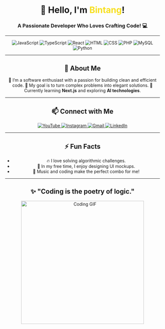 

<h1 align="center">👋 Hello, I'm <span style="color:#F7DF1E;">Bintang</span>!</h1>
<h3 align="center">A Passionate Developer Who Loves Crafting Code! 💻</h3>

---

<p align="center">
  <img src="https://img.shields.io/badge/JavaScript-F7DF1E?style=for-the-badge&logo=javascript&logoColor=black" alt="JavaScript"/>
  <img src="https://img.shields.io/badge/TypeScript-007ACC?style=for-the-badge&logo=typescript&logoColor=white" alt="TypeScript"/>
  <img src="https://img.shields.io/badge/React-61DAFB?style=for-the-badge&logo=react&logoColor=black" alt="React"/>
  <img src="https://img.shields.io/badge/HTML-E34F26?style=for-the-badge&logo=html5&logoColor=white" alt="HTML"/>
  <img src="https://img.shields.io/badge/CSS-1572B6?style=for-the-badge&logo=css3&logoColor=white" alt="CSS"/>
  <img src="https://img.shields.io/badge/PHP-777BB4?style=for-the-badge&logo=php&logoColor=white" alt="PHP"/>
  <img src="https://img.shields.io/badge/MySQL-4479A1?style=for-the-badge&logo=mysql&logoColor=white" alt="MySQL"/>
  <img src="https://img.shields.io/badge/Python-3776AB?style=for-the-badge&logo=python&logoColor=white" alt="Python"/>
</p>

---

<h2 align="center">🌟 About Me</h2>

<p align="center">
  🚀 I’m a software enthusiast with a passion for building clean and efficient code.  
  🎯 My goal is to turn complex problems into elegant solutions.  
  🌱 Currently learning <strong>Next.js</strong> and exploring <strong>AI technologies</strong>.  
</p>

---

<h2 align="center">📫 Connect with Me</h2>

<p align="center">
  <a href="https://youtube.com" target="_blank">
    <img src="https://img.shields.io/badge/YOUTUBE-FF0000?style=for-the-badge&logo=youtube&logoColor=white" alt="YouTube"/>
  </a>
  <a href="https://instagram.com" target="_blank">
    <img src="https://img.shields.io/badge/INSTAGRAM-E4405F?style=for-the-badge&logo=instagram&logoColor=white" alt="Instagram"/>
  </a>
  <a href="mailto:youremail@gmail.com" target="_blank">
    <img src="https://img.shields.io/badge/GMAIL-D14836?style=for-the-badge&logo=gmail&logoColor=white" alt="Gmail"/>
  </a>
  <a href="https://www.linkedin.com" target="_blank">
    <img src="https://img.shields.io/badge/LINKEDIN-0077B5?style=for-the-badge&logo=linkedin&logoColor=white" alt="LinkedIn"/>
  </a>
</p>

---

<h2 align="center">⚡ Fun Facts</h2>

<ul align="center">
  <li>🔥 I love solving algorithmic challenges.</li>
  <li>🎨 In my free time, I enjoy designing UI mockups.</li>
  <li>🎵 Music and coding make the perfect combo for me!</li>
</ul>

---

<h2 align="center">✨ "Coding is the poetry of logic."</h2>

<p align="center">
  <img src="https://media.giphy.com/media/qgQUggAC3Pfv687qPC/giphy.gif" alt="Coding GIF" width="400px"/>
</p>
